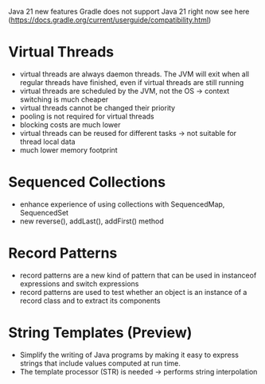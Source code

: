 Java 21 new features
Gradle does not support Java 21 right now see here (https://docs.gradle.org/current/userguide/compatibility.html)
# Virtual Threads
* virtual threads are always daemon threads. The JVM will exit when all regular threads have finished, even if virtual threads are still running
* virtual threads are scheduled by the JVM, not the OS -> context switching is much cheaper
* virtual threads cannot be changed their priority
* pooling is not required for virtual threads
* blocking costs are much lower
* virtual threads can be reused for different tasks -> not suitable for thread local data
* much lower memory footprint

# Sequenced Collections
* enhance experience of using collections with SequencedMap, SequencedSet
* new reverse(), addLast(), addFirst() method

# Record Patterns
* record patterns are a new kind of pattern that can be used in instanceof expressions and switch expressions
* record patterns are used to test whether an object is an instance of a record class and to extract its components

# String Templates (Preview)
* Simplify the writing of Java programs by making it easy to express strings that include values computed at run time.
* The template processor (STR) is needed -> performs string interpolation
